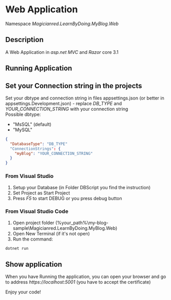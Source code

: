 # Web Application  
Namespace *Magicianred.LearnByDoing.MyBlog.Web*  

## Description  
A Web Application in *asp.net MVC* and *Razor* core 3.1  

## Running Application

## Set your Connection string in the projects  
Set your dbtype and connection string in files appsettings.json (or better in appsettings.Development.json) - replace *DB_TYPE* and *YOUR_CONNECTION_STRING* with your connection string  
Possible dbtype:  
- "MsSQL" (default)  
- "MySQL"  
```json
{
  "DatabaseType": "DB_TYPE"
  "ConnectionStrings": {
    "myBlog": "YOUR_CONNECTION_STRING"
  }
}
```

### From Visual Studio
1. Setup your Database (in Folder DBScript you find the instruction)  
2. Set Project as Start Project  
3. Press *F5* to start DEBUG or you press debug button  

### From Visual Studio Code  
1. Open project folder (%your_path%\my-blog-sample\Magicianred.LearnByDoing.MyBlog.Web)  
2. Open New Terminal (if it's not open)  
3. Run the command:
```cmd
dotnet run 
```

## Show application  
When you have Running the application, you can open your browser and go to address *https://localhost:5001* (you have to accept the certificate)  

Enjoy your code!  
